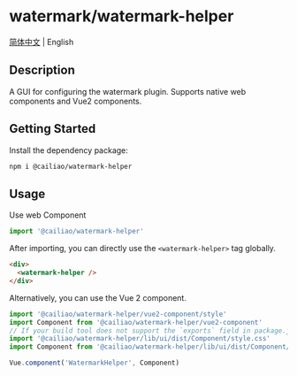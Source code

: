 # watermark/watermark-helper

[简体中文](readme/README-zh-cn.md) | English

## Description

A GUI for configuring the watermark plugin. Supports native web components and Vue2 components.

## Getting Started

Install the dependency package:

```bash
npm i @cailiao/watermark-helper
```

## Usage

Use web Component

```javascript
import '@cailiao/watermark-helper'
```

After importing, you can directly use the `<watermark-helper>` tag globally.

```html
<div>
  <watermark-helper />
</div>
```

Alternatively, you can use the Vue 2 component.

```javascript
import '@cailiao/watermark-helper/vue2-component/style'
import Component from '@cailiao/watermark-helper/vue2-component'
// If your build tool does not support the `exports` field in package.json, you can also directly import the file.
import '@cailiao/watermark-helper/lib/ui/dist/Component/style.css'
import Component from '@cailiao/watermark-helper/lib/ui/dist/Component/watermarkHelperUI.esm.browser.min.js'

Vue.component('WatermarkHelper', Component)
```
